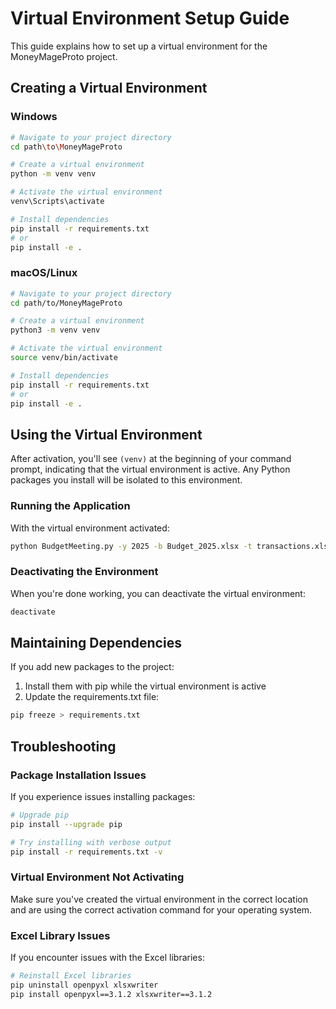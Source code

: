 # Virtual Environment Setup Guide

This guide explains how to set up a virtual environment for the MoneyMageProto project.

## Creating a Virtual Environment

### Windows

```bash
# Navigate to your project directory
cd path\to\MoneyMageProto

# Create a virtual environment
python -m venv venv

# Activate the virtual environment
venv\Scripts\activate

# Install dependencies
pip install -r requirements.txt
# or
pip install -e .
```

### macOS/Linux

```bash
# Navigate to your project directory
cd path/to/MoneyMageProto

# Create a virtual environment
python3 -m venv venv

# Activate the virtual environment
source venv/bin/activate

# Install dependencies
pip install -r requirements.txt
# or
pip install -e .
```

## Using the Virtual Environment

After activation, you'll see `(venv)` at the beginning of your command prompt, indicating that the virtual environment is active. Any Python packages you install will be isolated to this environment.

### Running the Application

With the virtual environment activated:

```bash
python BudgetMeeting.py -y 2025 -b Budget_2025.xlsx -t transactions.xlsx
```

### Deactivating the Environment

When you're done working, you can deactivate the virtual environment:

```bash
deactivate
```

## Maintaining Dependencies

If you add new packages to the project:

1. Install them with pip while the virtual environment is active
2. Update the requirements.txt file:

```bash
pip freeze > requirements.txt
```

## Troubleshooting

### Package Installation Issues

If you experience issues installing packages:

```bash
# Upgrade pip
pip install --upgrade pip

# Try installing with verbose output
pip install -r requirements.txt -v
```

### Virtual Environment Not Activating

Make sure you've created the virtual environment in the correct location and are using the correct activation command for your operating system.

### Excel Library Issues

If you encounter issues with the Excel libraries:

```bash
# Reinstall Excel libraries
pip uninstall openpyxl xlsxwriter
pip install openpyxl==3.1.2 xlsxwriter==3.1.2
``` 
